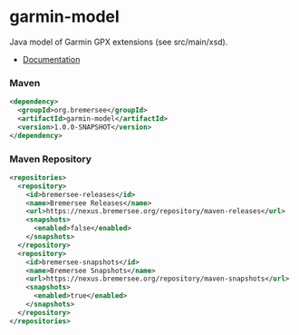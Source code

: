 # garmin-model

Java model of Garmin GPX extensions (see src/main/xsd).

- [Documentation](https://nexus.bremersee.org/repository/maven-sites/garmin-model/1.0.0-SNAPSHOT/index.html)

### Maven

```xml
<dependency>
  <groupId>org.bremersee</groupId>
  <artifactId>garmin-model</artifactId>
  <version>1.0.0-SNAPSHOT</version>
</dependency>
```

### Maven Repository

```xml
<repositories>
  <repository>
    <id>bremersee-releases</id>
    <name>Bremersee Releases</name>
    <url>https://nexus.bremersee.org/repository/maven-releases</url>
    <snapshots>
      <enabled>false</enabled>
    </snapshots>
  </repository>
  <repository>
    <id>bremersee-snapshots</id>
    <name>Bremersee Snapshots</name>
    <url>https://nexus.bremersee.org/repository/maven-snapshots</url>
    <snapshots>
      <enabled>true</enabled>
    </snapshots>
  </repository>
</repositories>
```
